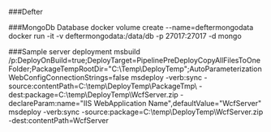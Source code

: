 ###Defter

###MongoDb Database 
docker volume create --name=deftermongodata
docker run -it -v deftermongodata:/data/db -p 27017:27017 -d mongo

###Sample server deployment
msbuild /p:DeployOnBuild=true;DeployTarget=PipelinePreDeployCopyAllFilesToOneFolder;PackageTempRootDir="C:\Temp\DeployTemp";AutoParameterizationWebConfigConnectionStrings=false
msdeploy -verb:sync -source:contentPath=C:\temp\DeployTemp\PackageTmp\ -dest:package=C:\temp\DeployTemp\WcfServer.zip -declareParam:name="IIS WebApplication Name",defaultValue="WcfServer"
msdeploy -verb:sync -source:package=C:\temp\DeployTemp\WcfServer.zip -dest:contentPath=WcfServer